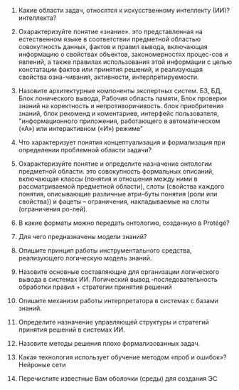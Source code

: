 1.	 Какие области задач, относятся к искусственному интеллекту (ИИ)?
интеллекта?
2.	 Охарактеризуйте понятие «знание».
это представленная на естественном языке в соответствии предметной областью совокупность данных, фактов и правил вывода, включающая информацию о свойствах объектов, закономерностях процес-сов и явлений, а также правилах использования этой информации с целью констатации фактов или принятия решений, и реализующая свойства озна-чивания, активности, интерпретируемости.

3.	 Назовите архитектурные компоненты экспертных систем.
БЗ, БД, Блок лонического вывода, Рабочия область памяти, Блок проверки знаний на коректность и непротиворичивость. блок приобритения знаний, блок рекоменд и коментариев, интерфейс пользователя, "информационного приложения, работающего в автоматическом («А») или интерактивном («И») режиме"

4.	 Что характеризует понятия концептуализация и формализация при определении проблемной области задачи?

5.	 Охарактеризуйте понятие и определите назначение онтологии предметной области.
это совокупность формальных описаний, включающая классы (понятия и отношения между ними в рассматриваемой предметной области), слоты (свойства каждого понятия, описывающие различные атри-буты понятия (роли или свойства)) и фацеты – ограничения, накладываемые на слоты (ограничения ро-лей).
6.	 В какие форматы можно передать онтологию, созданную в Protégé?
7.	 Для чего предназначены модели знаний?
8.	 Опишите принцип работы инструментального средства, реализующего логическую модель знаний.

9.	 Назовите основные составляющие для организации логического вывода в системах ИИ. 
Логический вывод -последовательность обработки правил + стратегии принятия решений
10.	 Опишите механизм работы интерпретатора в системах с базами знаний.
11.	 Определите назначение управляющей структуры и стратегий принятия решений в системах ИИ.
12.	 Назовите методы решения плохо формализованных задач.
13.	 Какая технология использует обучение методом «проб и ошибок»? 
Нейроные сети
14.	 Перечислите известные Вам оболочки (среды) для создания ЭС
